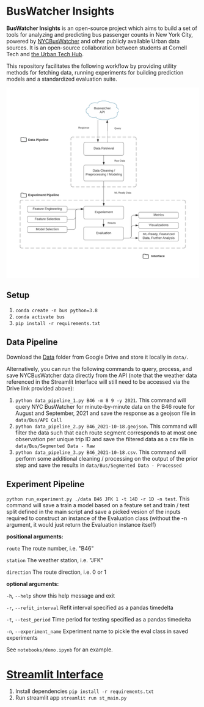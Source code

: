 # BusWatcher Insights
**BusWatcher Insights** is an open-source project which aims to build a set of tools for analyzing and predicting bus passenger counts in New York City, powered by [NYCBusWatcher](https://github.com/Cornell-Tech-Urban-Tech-Hub/nycbuswatcher) and other publicly available Urban data sources. It is an open-source collaboration between students at Cornell Tech and [the Urban Tech Hub](https://urban.tech.cornell.edu/).

This repository facilitates the following workflow by providing utility methods for fetching data, running experiments for building prediction models and a standardized evaluation suite.

![image](interface/images/workflow.png)

## Setup
1. `conda create -n bus python=3.8`
2. `conda activate bus` 
3. `pip install -r requirements.txt`

## Data Pipeline
Download the [Data](https://drive.google.com/drive/u/1/folders/102oPRwK7Wvy86T9nK6346dxDmLMjhVsQ) folder from Google Drive and store it locally in `data/`. 

Alternatively, you can run the following commands to query, process, and save NYCBusWatcher data directly from the API (note that the weather data referenced in the Streamlit Interface will still need to be accessed via the Drive link provided above):

1. `python data_pipeline_1.py B46 -m 8 9 -y 2021`. This command will query NYC BusWatcher for minute-by-minute data on the B46 route for August and September, 2021 and save the response as a geojson file in `data/Bus/API Call`
2. `python data_pipeline_2.py B46_2021-10-18.geojson`. This command will filter the data such that each route segment corresponds to at most one observation per unique trip ID and save the filtered data as a csv file in `data/Bus/Segmented Data - Raw`
3. `python data_pipeline_3.py B46_2021-10-18.csv`. This command will perform some additional cleaning / processing on the output of the prior step and save the results in `data/Bus/Segmented Data - Processed`

## Experiment Pipeline
`python run_experiment.py ./data B46 JFK 1 -t 14D -r 1D -n test`. This command will save a train a model based on a feature set and train / test split defined in the main script and save a picked vesion of the inputs required to construct an instance of the Evaluation class (without the -n argument, it would just return the Evaluation instance itself)

**positional arguments:**
 
  `route`                 The route number, i.e. "B46"
  
  `station`               The weather station, i.e. "JFK"
  
  `direction`             The route direction, i.e. 0 or 1
  
**optional arguments:**

  `-h`, `--help`            show this help message and exit
  
  `-r`, `--refit_interval`  Refit interval specified as a pandas timedelta
                        
  `-t`, `--test_period`     Time period for testing specified as a pandas timedelta
                        
  `-n`, `--experiment_name` Experiment name to pickle the eval class in saved experiments
                        

See `notebooks/demo.ipynb` for an example.

# [Streamlit Interface](https://cornell-tech-urban-tech-hub.github.io/buswatcher-insights/)
1. Install dependencies `pip install -r requirements.txt`
2. Run streamlit app `streamlit run st_main.py`
